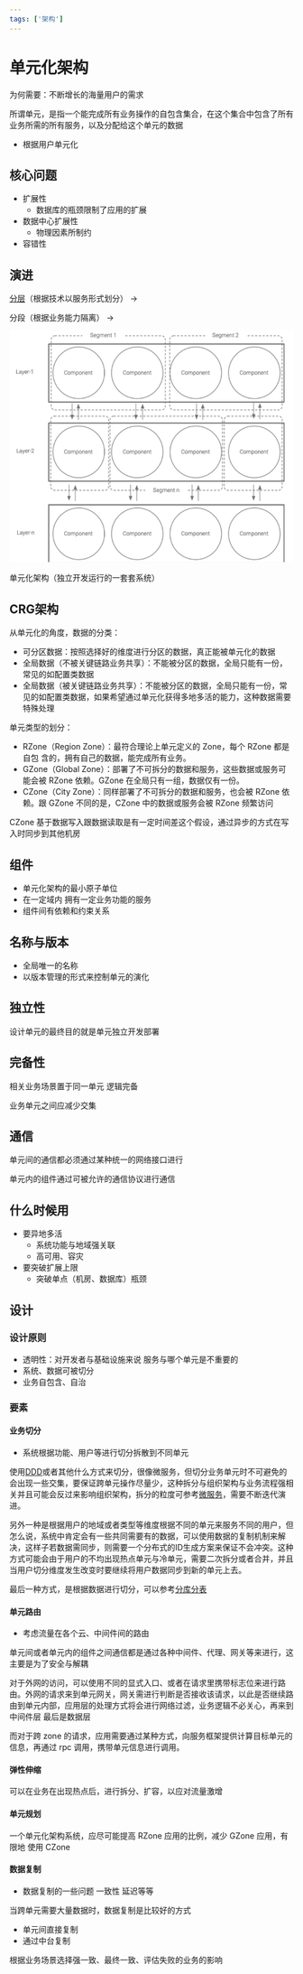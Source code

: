 ```yaml
---
tags: ['架构']
---
```

# 单元化架构

为何需要：不断增长的海量用户的需求

所谓单元，是指一个能完成所有业务操作的自包含集合，在这个集合中包含了所有业务所需的所有服务，以及分配给这个单元的数据

- 根据用户单元化

## 核心问题

- 扩展性
  - 数据库的瓶颈限制了应用的扩展
- 数据中心扩展性
  - 物理因素所制约
- 容错性

## 演进

[分层](/软件工程/架构模式/架构模式.md#分层架构)（根据技术以服务形式划分） -> 

分段（根据业务能力隔离） ->

![屏幕截图 2021-11-01 214743](/assets/屏幕截图%202021-11-01%20214743.png)

单元化架构（独立开发运行的一套套系统）

## CRG架构

从单元化的角度，数据的分类：

- 可分区数据：按照选择好的维度进行分区的数据，真正能被单元化的数据
- 全局数据（不被关键链路业务共享）：不能被分区的数据，全局只能有一份，常见的如配置类数据
- 全局数据（被关键链路业务共享）：不能被分区的数据，全局只能有一份，常见的如配置类数据，如果希望通过单元化获得多地多活的能力，这种数据需要特殊处理

单元类型的划分：

- RZone（Region Zone）：最符合理论上单元定义的 Zone，每个 RZone 都是自包
含的，拥有自己的数据，能完成所有业务。
- GZone（Global Zone）：部署了不可拆分的数据和服务，这些数据或服务可能会被
RZone 依赖。GZone 在全局只有一组，数据仅有一份。
- CZone（City Zone）：同样部署了不可拆分的数据和服务，也会被 RZone 依赖。跟
GZone 不同的是，CZone 中的数据或服务会被 RZone 频繁访问

CZone 基于数据写入跟数据读取是有一定时间差这个假设，通过异步的方式在写入时同步到其他机房

## 组件

- 单元化架构的最小原子单位
- 在一定域内 拥有一定业务功能的服务
- 组件间有依赖和约束关系

## 名称与版本

- 全局唯一的名称
- 以版本管理的形式来控制单元的演化

## 独立性

设计单元的最终目的就是单元独立开发部署

## 完备性

相关业务场景置于同一单元 逻辑完备

业务单元之间应减少交集

## 通信

单元间的通信都必须通过某种统一的网络接口进行

单元内的组件通过可被允许的通信协议进行通信

## 什么时候用

- 要异地多活
  - 系统功能与地域强关联
  - 高可用、容灾
- 要突破扩展上限
  - 突破单点（机房、数据库）瓶颈

## 设计

### 设计原则

- 透明性：对开发者与基础设施来说 服务与哪个单元是不重要的
- 系统、数据可被切分
- 业务自包含、自治

### 要素

#### 业务切分

- 系统根据功能、用户等进行切分拆散到不同单元

使用[DDD](/软件工程/领域驱动设计.md)或者其他什么方式来切分，很像微服务，但切分业务单元时不可避免的会出现一些交集，要保证跨单元操作尽量少，这种拆分与组织架构与业务流程强相关并且可能会反过来影响组织架构，拆分的粒度可参考[微服务](/软件工程/微服务/微服务.md)，需要不断迭代演进。

另外一种是根据用户的地域或者类型等维度根据不同的单元来服务不同的用户，但怎么说，系统中肯定会有一些共同需要有的数据，可以使用数据的复制机制来解决，这样子若数据需同步，则需要一个分布式的ID生成方案来保证不会冲突。这种方式可能会由于用户的不均出现热点单元与冷单元，需要二次拆分或者合并，并且当用户切分维度发生改变时要继续将用户数据同步到新的单元上去。

最后一种方式，是根据数据进行切分，可以参考[分库分表](/中间件/数据库/mysql/数据库优化.md#分库分表)

#### 单元路由

- 考虑流量在各个云、中间件间的路由

单元间或者单元内的组件之间通信都是通过各种中间件、代理、网关等来进行，这主要是为了安全与解耦

对于外网的访问，可以使用不同的显式入口、或者在请求里携带标志位来进行路由。外网的请求来到单元网关，网关需进行判断是否接收该请求，以此是否继续路由到单元内部，应用层的处理方式将会进行网络过滤，业务逻辑不必关心，再来到中间件层 最后是数据层

而对于跨 zone 的请求，应用需要通过某种方式，向服务框架提供计算目标单元的信息，再通过 rpc 调用，携带单元信息进行调用。

#### 弹性伸缩

可以在业务在出现热点后，进行拆分、扩容，以应对流量激增

#### 单元规划

一个单元化架构系统，应尽可能提高 RZone 应用的比例，减少 GZone 应用，有限地
使用 CZone

#### 数据复制

- 数据复制的一些问题 一致性 延迟等等

当跨单元需要大量数据时，数据复制是比较好的方式

- 单元间直接复制
- 通过中台复制

根据业务场景选择强一致、最终一致、评估失败的业务的影响
